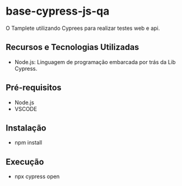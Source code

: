 # base-cypress-js-qa

O Tamplete utilizando Cyprees para realizar testes web e api.

## Recursos e Tecnologias Utilizadas

- Node.js: Linguagem de programação embarcada por trás da Lib Cypress.

## Pré-requisitos

- Node.js
- VSCODE

## Instalação

- npm install

## Execução

- npx cypress open 
